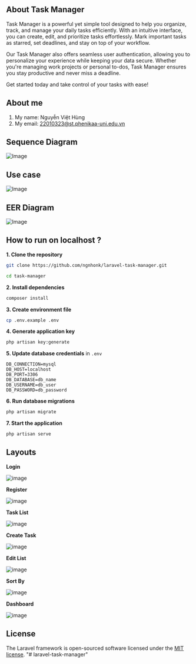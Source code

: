 
## About Task Manager

Task Manager is a powerful yet simple tool designed to help you organize, track, and manage your daily tasks efficiently. With an intuitive interface, you can create, edit, and prioritize tasks effortlessly. Mark important tasks as starred, set deadlines, and stay on top of your workflow.

Our Task Manager also offers seamless user authentication, allowing you to personalize your experience while keeping your data secure. Whether you're managing work projects or personal to-dos, Task Manager ensures you stay productive and never miss a deadline.

Get started today and take control of your tasks with ease!
## About me
1. My name: Nguyễn Việt Hùng
2. My email: 22010323@st.phenikaa-uni.edu.vn

## Sequence Diagram
![Image](public/images/diagram.png)

## Use case
![Image](public/images/use_case.png)

## EER Diagram
![Image](public/images/eer.png)

## How to run on localhost ?
**1. Clone the repository**  
   ```bash
   git clone https://github.com/ngnhonk/laravel-task-manager.git

   cd task-manager
   ```

**2. Install dependencies**  
   ```bash
   composer install
   ```

**3. Create environment file**  
   ```bash
   cp .env.example .env
   ```

**4. Generate application key**  
   ```bash
   php artisan key:generate
   ```

**5. Update database credentials** in `.env`  
   ```
   DB_CONNECTION=mysql
   DB_HOST=localhost
   DB_PORT=3306
   DB_DATABASE=db_name
   DB_USERNAME=db_user
   DB_PASSWORD=db_password
   ```

**6. Run database migrations**  
   ```bash
   php artisan migrate
   ```

**7. Start the application**  
   ```bash
   php artisan serve
   ```
## Layouts

**Login**

![image](public/images/login.png)

**Register**

![image](public/images/register.png)

**Task List**

![image](public/images/tasklist.png)

**Create Task**

![image](public/images/createtask.png)

**Edit List**

![image](public/images/edit_task.png)

**Sort By**

![image](public/images/sort_by.png)

**Dashboard**

![image](public/images/dashboard.png)

## License

The Laravel framework is open-sourced software licensed under the [MIT license](https://opensource.org/licenses/MIT).
"# laravel-task-manager" 
